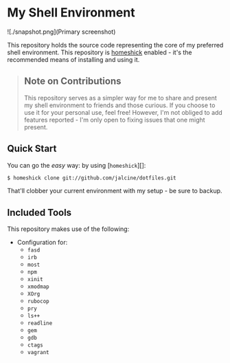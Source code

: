 # My Shell Environment

![./snapshot.png](Primary screenshot)

This repository holds the source code representing the core of my preferred
shell environment. This repository is [homeshick][] enabled - it's the
recommended means of installing and using it.

> ## Note on Contributions
> This repository serves as a simpler way for me to share and present my shell
> environment to friends and those curious. If you choose to use it for your
> personal use, feel free! However, I'm not obliged to add features reported -
> I'm only open to fixing issues that one might present.

## Quick Start

You can go the _easy_ way: by using [`homeshick`][]:

```bash
$ homeshick clone git://github.com/jalcine/dotfiles.git
```

That'll clobber your current environment with my setup - be sure to backup.

## Included Tools

This repository makes use of the following:

  * Configuration for:
    * `fasd`
    * `irb`
    * `most`
    * `npm`
    * `xinit`
    * `xmodmap`
    * `XOrg`
    * `rubocop`
    * `pry`
    * `ls++`
    * `readline`
    * `gem`
    * `gdb`
    * `ctags`
    * `vagrant`


[homeshick]: https://github.com/andsens/homeshick
